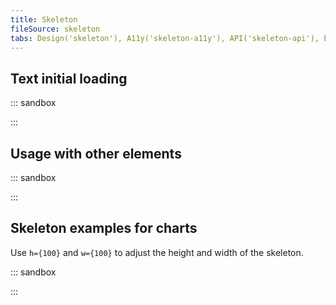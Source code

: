 ```yaml
---
title: Skeleton
fileSource: skeleton
tabs: Design('skeleton'), A11y('skeleton-a11y'), API('skeleton-api'), Example('skeleton-code'), Changelog('skeleton-changelog')
---
```


## Text initial loading

::: sandbox

<script lang="tsx">
  export Demo from './examples/text_initial_loading.tsx';
</script>

:::

## Usage with other elements

::: sandbox

<script lang="tsx">
  export Demo from './examples/usage_with_other_elements.tsx';
</script>

:::

## Skeleton examples for charts

Use `h={100}` and `w={100}` to adjust the height and width of the skeleton.

::: sandbox

<script lang="tsx">
  export Demo from './examples/skeleton_examples_for_charts.tsx';
</script>

:::
